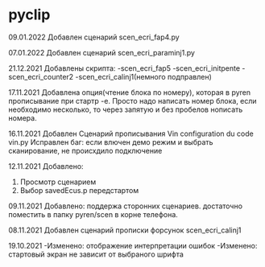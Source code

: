# pyclip
09.01.2022
Добавлен сценарий scen_ecri_fap4.py

07.01.2022
Добавлен сценарий scen_ecri_paraminj1.py

21.12.2021
Добавлены скрипта:
-scen_ecri_fap5
-scen_ecri_initpente
-scen_ecri_counter2
-scen_ecri_calinj1(немного подправлен)

17.11.2021
Добавлена опция(чтение блока по номеру), которая в pyren  прописывание при стартр -e. Просто надо написать номер блока, если необходимо несколько, то через запятую и без пробелов нописать номера.

16.11.2021
Добавлен Сценарий прописывания Vin configuration du code vin.py
Исправлен баг: если влючен демо режим и выбрать сканирование, не происхдило подключение

12.11.2021
Добавлено: 
1. Просмотр сценарием
2. Выбор savedEcus.p передстартом

09.11.2021
Добавлено: поддержа сторонних сценариев. достаточно поместить в папку pyren/scen в корне телефона.

08.11.2021
Добавлен сценарий прописки форсунок scen_ecri_calinj1

19.10.2021
-Изменено: отображение интерпретации ошибок
-Изменено: стартовый экран не зависит от выбраного шрифта
